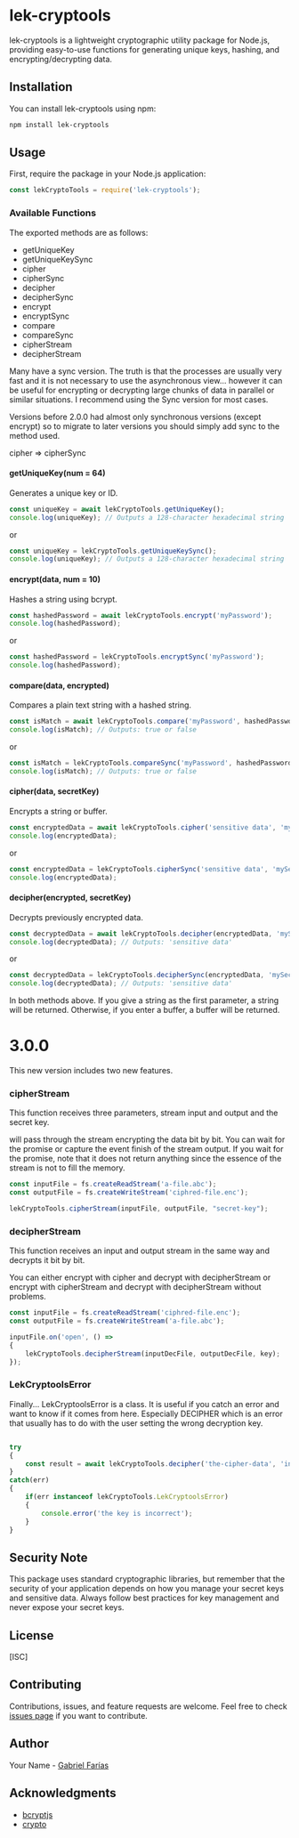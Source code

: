 # lek-cryptools

lek-cryptools is a lightweight cryptographic utility package for Node.js, providing easy-to-use functions for generating unique keys, hashing, and encrypting/decrypting data.

## Installation

You can install lek-cryptools using npm:

```bash
npm install lek-cryptools
```

## Usage

First, require the package in your Node.js application:

```javascript
const lekCryptoTools = require('lek-cryptools');
```

### Available Functions

The exported methods are as follows:

- getUniqueKey
- getUniqueKeySync
- cipher
- cipherSync
- decipher
- decipherSync
- encrypt
- encryptSync
- compare
- compareSync
- cipherStream
- decipherStream

Many have a sync version. The truth is that the processes are usually very fast and it is not necessary to use the asynchronous view... however it can be useful for encrypting or decrypting large chunks of data in parallel or similar situations. I recommend using the Sync version for most cases.

Versions before 2.0.0 had almost only synchronous versions (except encrypt) so to migrate to later versions you should simply add sync to the method used.

cipher => cipherSync

#### getUniqueKey(num = 64)

Generates a unique key or ID.

```javascript
const uniqueKey = await lekCryptoTools.getUniqueKey();
console.log(uniqueKey); // Outputs a 128-character hexadecimal string
```
or

```javascript
const uniqueKey = lekCryptoTools.getUniqueKeySync();
console.log(uniqueKey); // Outputs a 128-character hexadecimal string
```
#### encrypt(data, num = 10)

Hashes a string using bcrypt.

```javascript
const hashedPassword = await lekCryptoTools.encrypt('myPassword');
console.log(hashedPassword);
```
or
```javascript
const hashedPassword = lekCryptoTools.encryptSync('myPassword');
console.log(hashedPassword);
```

#### compare(data, encrypted)

Compares a plain text string with a hashed string.

```javascript
const isMatch = await lekCryptoTools.compare('myPassword', hashedPassword);
console.log(isMatch); // Outputs: true or false
```
or
```javascript
const isMatch = lekCryptoTools.compareSync('myPassword', hashedPassword);
console.log(isMatch); // Outputs: true or false
```

#### cipher(data, secretKey)

Encrypts a string or buffer.

```javascript
const encryptedData = await lekCryptoTools.cipher('sensitive data', 'mySecretKey');
console.log(encryptedData);
```
or

```javascript
const encryptedData = lekCryptoTools.cipherSync('sensitive data', 'mySecretKey');
console.log(encryptedData);
```

#### decipher(encrypted, secretKey)

Decrypts previously encrypted data.

```javascript
const decryptedData = await lekCryptoTools.decipher(encryptedData, 'mySecretKey');
console.log(decryptedData); // Outputs: 'sensitive data'
```
or
```javascript
const decryptedData = lekCryptoTools.decipherSync(encryptedData, 'mySecretKey');
console.log(decryptedData); // Outputs: 'sensitive data'
```
In both methods above. If you give a string as the first parameter, a string will be returned. Otherwise, if you enter a buffer, a buffer will be returned.

# 3.0.0

This new version includes two new features.

### cipherStream

This function receives three parameters, stream input and output and the secret key.

will pass through the stream encrypting the data bit by bit.
You can wait for the promise or capture the event finish of the stream output.
If you wait for the promise, note that it does not return anything since the essence of the stream is not to fill the memory.

```javascript
const inputFile = fs.createReadStream('a-file.abc');
const outputFile = fs.createWriteStream('ciphred-file.enc');

lekCryptoTools.cipherStream(inputFile, outputFile, "secret-key");
```

### decipherStream

This function receives an input and output stream in the same way and decrypts it bit by bit.

You can either encrypt with cipher and decrypt with decipherStream or encrypt with cipherStream and decrypt with decipherStream without problems.

```javascript
const inputFile = fs.createReadStream('ciphred-file.enc');
const outputFile = fs.createWriteStream('a-file.abc');

inputFile.on('open', () =>
{
    lekCryptoTools.decipherStream(inputDecFile, outputDecFile, key);
});
```

### LekCryptoolsError

Finally... LekCryptoolsError is a class. It is useful if you catch an error and want to know if it comes from here. Especially DECIPHER which is an error that usually has to do with the user setting the wrong decryption key.

```javascript

try
{
    const result = await lekCryptoTools.decipher('the-cipher-data', 'incorrect-key');
}
catch(err)
{
    if(err instanceof lekCryptoTools.LekCryptoolsError)
    {
        console.error('the key is incorrect');
    }
}
```

## Security Note

This package uses standard cryptographic libraries, but remember that the security of your application depends on how you manage your secret keys and sensitive data. Always follow best practices for key management and never expose your secret keys.

## License

[ISC]

## Contributing

Contributions, issues, and feature requests are welcome. Feel free to check [issues page](https://github.com/Gabrielito666/lek-cryptools/issues) if you want to contribute.

## Author

Your Name - [Gabriel Farías](https://github.com/Gabrielito666)

## Acknowledgments

- [bcryptjs](https://www.npmjs.com/package/bcryptjs)
- [crypto](https://nodejs.org/api/crypto.html)